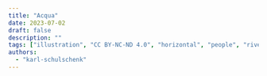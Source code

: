 ```yaml
---
title: "Acqua"
date: 2023-07-02
draft: false
description: ""
tags: ["illustration", "CC BY-NC-ND 4.0", "horizontal", "people", "river", "animals"]
authors:
  - "karl-schulschenk"
---
```


